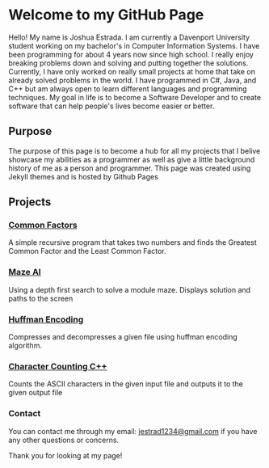 # Welcome to my GitHub Page

Hello! My name is Joshua Estrada. I am currently a Davenport University student working on my bachelor's in Computer Information Systems. I have been programming for about 4 years now since high school. I really enjoy breaking problems down and solving and putting together the solutions. Currently, I have only worked on really small projects at home that take on already solved problems in the world. I have programmed in C#, Java, and C++ but am always open to learn different languages and programming techniques. My goal in life is to become a Software Developer and to create software that can help people's lives become easier or better.

## Purpose
The purpose of this page is to become a hub for all my projects that I belive showcase my abilities as a programmer as well as give a little background history of me as a person and programmer. This page was created using Jekyll themes and is hosted by Github Pages

## Projects
### [Common Factors](https://joshuaestrada329.github.io/CommonFactors/)
A simple recursive program that takes two numbers and finds the Greatest Common Factor and the Least Common Factor.
### [Maze AI](https://joshuaestrada329.github.io/MazeAI/)
Using a depth first search to solve a module maze. Displays solution and paths to the screen
### [Huffman Encoding](https://joshuaestrada329.github.io/Huffman-Encoding/)
Compresses and decompresses a given file using huffman encoding algorithm. 
### [Character Counting C++](https://joshuaestrada329.github.io/CharacterCounting/)
Counts the ASCII characters in the given input file and outputs it to the given output file


### Contact
You can contact me through my email: jestrad1234@gmail.com if you have any other questions or concerns.

Thank you for looking at my page!

